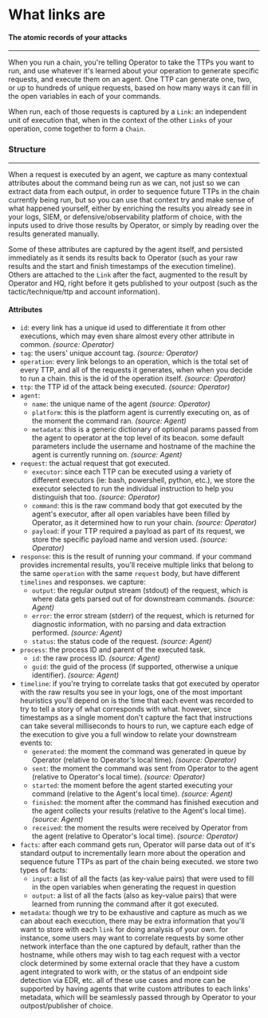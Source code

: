 # What links are

#### The atomic records of your attacks

---

When you run a chain, you're telling Operator to take the TTPs you want to run, and use whatever it's learned about your operation to generate specific requests, and execute them on an agent. One TTP can generate one, two, or up to hundreds of unique requests, based on how many ways it can fill in the open variables in each of your commands.

When run, each of those requests is captured by a `Link`: an independent unit of execution that, when in the context of the other `Links` of your operation, come together to form a `Chain`.

### Structure

---

When a request is executed by an agent, we capture as many contextual attributes about the command being run as we can, not just so we can extract data from each output, in order to sequence future TTPs in the chain currently being run, but so you can use that context try and make sense of what happened yourself, either by enriching the results you already see in your logs, SIEM, or defensive/observability platform of choice, with the inputs used to drive those results by Operator, or simply by reading over the results generated manually.

Some of these attributes are captured by the agent itself, and persisted immediately as it sends its results back to Operator (such as your raw results and the start and finish timestamps of the execution timeline). Others are attached to the `Link` after the fact, augmented to the result by Operator and HQ, right before it gets published to your outpost (such as the tactic/technique/ttp and account information).

#### Attributes

- `id`: every link has a unique id used to differentiate it from other executions, which may even share almost every other attribute in common. *(source: Operator)*
- `tag`: the users' unique account tag. *(source: Operator)*
- `operation`: every link belongs to an operation, which is the total set of every TTP, and all of the requests it generates, when when you decide to run a chain. this is the id of the operation itself. *(source: Operator)*
- `ttp`: the TTP id of the attack being executed. *(source: Operator)*
- `agent`:
    - `name`: the unique name of the agent *(source: Operator)*
    - `platform`: this is the platform agent is currently executing on, as of the moment the command ran. *(source: Agent)*
    - `metadata`: this is a generic dictionary of optional params passed from the agent to operator at the top level of its beacon. some default parameters include the username and hostname of the machine the agent is currently running on. *(source: Agent)*
- `request`: the actual request that got executed.
    - `executor`: since each TTP can be executed using a variety of different executors (ie: bash, powershell, python, etc.), we store the executor selected to run the individual instruction to help you distinguish that too. *(source: Operator)*
    - `command`: this is the raw command body that got executed by the agent's executor, after all open variables have been filled by Operator, as it determined how to run your chain. *(source: Operator)*
    - `payload`: if your TTP required a payload as part of its request, we store the specific payload name and version used. *(source: Operator)*
- `response`: this is the result of running your command. if your command provides incremental results, you'll receive multiple links that belong to the same `operation` with the same `request` body, but have different `timelines` and responses. we capture:
    - `output`: the regular output stream (stdout) of the request, which is where data gets parsed out of for downstream commands. *(source: Agent)*
    - `error`: the error stream (stderr) of the request, which is returned for diagnostic information, with no parsing and data extraction performed. *(source: Agent)*
    - `status`: the status code of the request. *(source: Agent)*
- `process`: the process ID and parent of the executed task.
    - `id`: the raw process ID. *(source: Agent)*
    - `guid`: the guid of the process (if supported, otherwise a unique identifier). *(source: Agent)*
- `timeline`: if you're trying to correlate tasks that got executed by operator with the raw results you see in your logs, one of the most important heuristics you'll depend on is the time that each event was recorded to try to tell a story of what corresponds with what. however, since timestamps as a single moment don't capture the fact that instructions can take several milliseconds to hours to run, we capture each edge of the execution to give you a full window to relate your downstream events to:
    - `generated`: the moment the command was generated in queue by Operator (relative to Operator's local time). *(source: Operator)*
    - `sent`: the moment the command was sent from Operator to the agent (relative to Operator's local time). *(source: Operator)*
    - `started`: the moment before the agent started executing your command (relative to the Agent's local time). *(source: Agent)*
    - `finished`: the moment after the command has finished execution and the agent collects your results (relative to the Agent's local time). *(source: Agent)*
    - `received`: the moment the results were received by Operator from the agent (relative to Operator's local time). *(source: Operator)*
- `facts`: after each command gets run, Operator will parse data out of it's standard output to incrementally learn more about the operation and sequence future TTPs as part of the chain being executed. we store two types of facts:
    - `input`: a list of all the facts (as key-value pairs) that were used to fill in the open variables when generating the request in question
    - `output`: a list of all the facts (also as key-value pairs) that were learned from running the command after it got executed.
- `metadata`: though we try to be exhaustive and capture as much as we can about each execution, there may be extra information that you'll want to store with each `link` for doing analysis of your own. for instance, some users may want to correlate requests by some other network interface than the one captured by default, rather than the hostname, while others may wish to tag each request with a vector clock determined by some external oracle that they have a custom agent integrated to work with, or the status of an endpoint side detection via EDR, etc. all of these use cases and more can be supported by having agents that write custom attributes to each links' metadata, which will be seamlessly passed through by Operator to your outpost/publisher of choice.